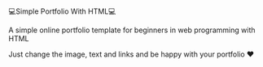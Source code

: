 💻Simple Portfolio With HTML💻

A simple online portfolio template for beginners in web programming with HTML

Just change the image, text and links
and be happy with your portfolio
❤
